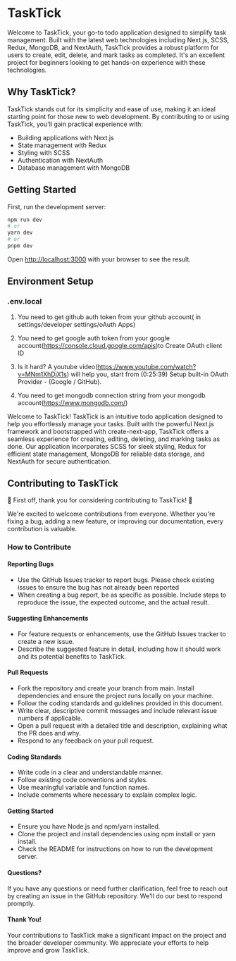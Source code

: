 # TaskTick

Welcome to TaskTick, your go-to todo application designed to simplify task management. Built with the latest web technologies including Next.js, SCSS, Redux, MongoDB, and NextAuth, TaskTick provides a robust platform for users to create, edit, delete, and mark tasks as completed. It's an excellent project for beginners looking to get hands-on experience with these technologies.

## Why TaskTick?

TaskTick stands out for its simplicity and ease of use, making it an ideal starting point for those new to web development. By contributing to or using TaskTick, you'll gain practical experience with:

- Building applications with Next.js
- State management with Redux
- Styling with SCSS
- Authentication with NextAuth
- Database management with MongoDB

## Getting Started

First, run the development server:

```bash
npm run dev
# or
yarn dev
# or
pnpm dev
```

Open [http://localhost:3000](http://localhost:3000) with your browser to see the result.

## Environment Setup

### .env.local

1. You need to get github auth token from your github account( in settings/developer settings/oAuth Apps)

2. You need to get google auth token from your google account(https://console.cloud.google.com/apis)to Create OAuth client ID

3. Is it hard? A youtube video(https://www.youtube.com/watch?v=MNm1XhDjX1s) will help you, start from (0:25:39) Setup built-in OAuth Provider - (Google / GitHub).

4. You need to get mongodb connection string from your mongodb account(https://www.mongodb.com/)

Welcome to TaskTick!
TaskTick is an intuitive todo application designed to help you effortlessly manage your tasks. Built with the powerful Next.js framework and bootstrapped with create-next-app, TaskTick offers a seamless experience for creating, editing, deleting, and marking tasks as done. Our application incorporates SCSS for sleek styling, Redux for efficient state management, MongoDB for reliable data storage, and NextAuth for secure authentication.

## Contributing to TaskTick

🌟 First off, thank you for considering contributing to TaskTick! 🌟

We're excited to welcome contributions from everyone. Whether you're fixing a bug, adding a new feature, or improving our documentation, every contribution is valuable.

### How to Contribute

#### Reporting Bugs

- Use the GitHub Issues tracker to report bugs. Please check existing issues to ensure the bug has not already been reported
- When creating a bug report, be as specific as possible. Include steps to reproduce the issue, the expected outcome, and the actual result.

#### Suggesting Enhancements

- For feature requests or enhancements, use the GitHub Issues tracker to create a new issue.
- Describe the suggested feature in detail, including how it should work and its potential benefits to TaskTick.

#### Pull Requests

- Fork the repository and create your branch from main.
  Install dependencies and ensure the project runs locally on your machine.
- Follow the coding standards and guidelines provided in this document.
- Write clear, descriptive commit messages and include relevant issue numbers if applicable.
- Open a pull request with a detailed title and description, explaining what the PR does and why.
- Respond to any feedback on your pull request.

#### Coding Standards

- Write code in a clear and understandable manner.
- Follow existing code conventions and styles.
- Use meaningful variable and function names.
- Include comments where necessary to explain complex logic.

#### Getting Started

- Ensure you have Node.js and npm/yarn installed.
- Clone the project and install dependencies using npm install or yarn install.
- Check the README for instructions on how to run the development server.

#### Questions?

If you have any questions or need further clarification, feel free to reach out by creating an issue in the GitHub repository. We'll do our best to respond promptly.

#### Thank You!

Your contributions to TaskTick make a significant impact on the project and the broader developer community. We appreciate your efforts to help improve and grow TaskTick.
